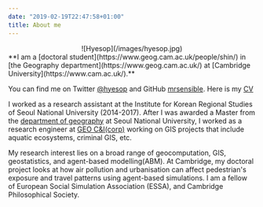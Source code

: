 ```yaml
---
date: "2019-02-19T22:47:58+01:00"
title: About me
---
```

<center>
![Hyesop](/images/hyesop.jpg)
</center>
**I am a [doctoral student](https://www.geog.cam.ac.uk/people/shin/) in [the Geography department](https://www.geog.cam.ac.uk/) at [Cambridge University](https://www.cam.ac.uk/).**

You can find me on Twitter [@hyesop](https://twitter.com/hyesop) and GitHub [mrsensible](http://github.com/mrsensible/). Here is my [CV](https://drive.google.com/open?id=1lwYaDOyU9eUrTrQTe-YXRfB-wtiByKmk)

I worked as a research assistant at the Institute for Korean Regional Studies of Seoul National University (2014-2017). After I was awarded a Master from the [department of geography](http://www.geog.snu.ac.kr/) at Seoul National University, I worked as a research engineer at [GEO C&I(corp)](http://www.geocni.com/kor/sub/sub0601.asp?snm=400) working on GIS projects that include aquatic ecosystems, criminal GIS, etc.

My research interest lies on a broad range of geocomputation, GIS, geostatistics, and agent-based modelling(ABM). At Cambridge, my doctoral project looks at how air pollution and urbanisation can affect pedestrian's exposure and travel patterns using agent-based simulations. I am a fellow of European Social Simulation Association (ESSA), and Cambridge Philosophical Society.
